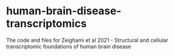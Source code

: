 # human-brain-disease-transcriptomics
The code and files for Zeighami et al 2021 - Structural and cellular transcriptomic foundations of human brain disease
